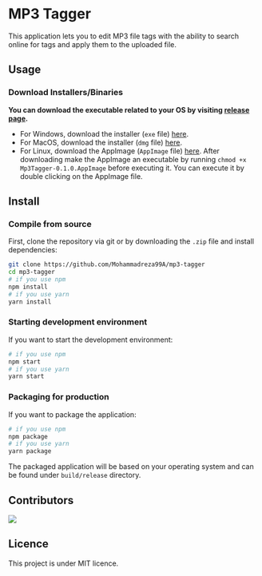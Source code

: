 # MP3 Tagger

This application lets you to edit MP3 file tags with the ability to search online for tags and apply them to the uploaded file.

## Usage

### **Download Installers/Binaries**

**You can download the executable related to your OS by visiting [release page](https://github.com/Mohammadreza99A/mp3-tagger/releases/latest).**

- For Windows, download the installer (`exe` file) [here](https://github.com/Mohammadreza99A/mp3-tagger/releases/download/v0.1.0/Mp3Tagger-Setup-0.1.0.exe).
- For MacOS, download the installer (`dmg` file) [here](https://github.com/Mohammadreza99A/mp3-tagger/releases/download/v0.1.0/Mp3Tagger-0.1.0.dmg).
- For Linux, download the AppImage (`AppImage` file) [here](https://github.com/Mohammadreza99A/mp3-tagger/releases/download/v0.1.0/Mp3Tagger-0.1.0.AppImage). After downloading make the AppImage an executable by running `chmod +x Mp3Tagger-0.1.0.AppImage` before executing it. You can execute it by double clicking on the AppImage file.

## Install

### **Compile from source**

First, clone the repository via git or by downloading the `.zip` file and install dependencies:

```bash
git clone https://github.com/Mohammadreza99A/mp3-tagger
cd mp3-tagger
# if you use npm
npm install
# if you use yarn
yarn install
```

### **Starting development environment**

If you want to start the development environment:

```bash
# if you use npm
npm start
# if you use yarn
yarn start
```

### **Packaging for production**

If you want to package the application:

```bash
# if you use npm
npm package
# if you use yarn
yarn package
```

The packaged application will be based on your operating system and can be found under `build/release` directory.

## Contributors

<a href="https://github.com/mohammadreza99a/mp3-tagger/graphs/contributors">
  <img src="https://contrib.rocks/image?repo=mohammadreza99a/mp3-tagger" />
</a>

## Licence

This project is under MIT licence.
